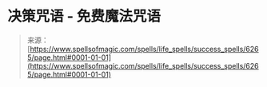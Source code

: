 <!--yml

category: 未分类

date: 2024-06-12 18:40:51

-->

# 决策咒语 - 免费魔法咒语

> 来源：[https://www.spellsofmagic.com/spells/life_spells/success_spells/6265/page.html#0001-01-01](https://www.spellsofmagic.com/spells/life_spells/success_spells/6265/page.html#0001-01-01)
